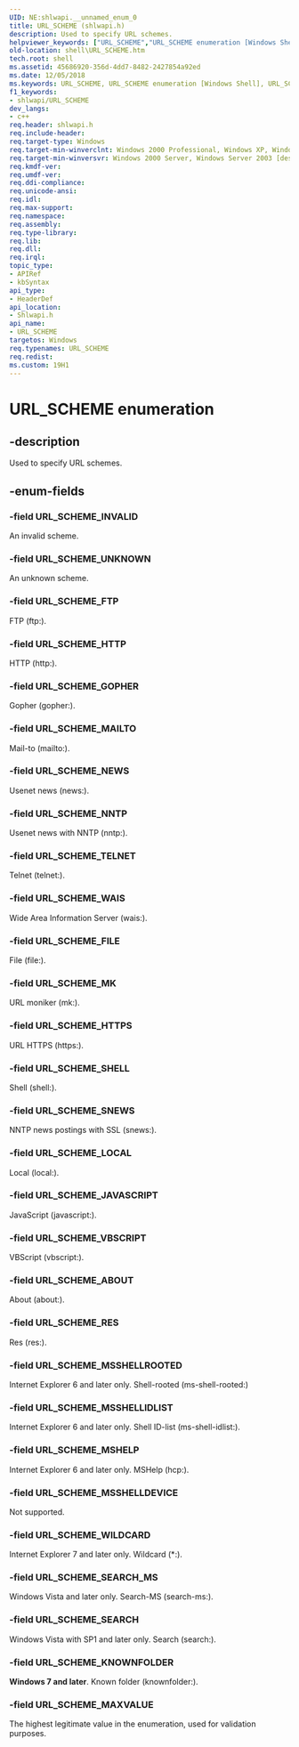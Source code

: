 ```yaml
---
UID: NE:shlwapi.__unnamed_enum_0
title: URL_SCHEME (shlwapi.h)
description: Used to specify URL schemes.helpviewer_keywords: ["URL_SCHEME","URL_SCHEME enumeration [Windows Shell]","URL_SCHEME_ABOUT","URL_SCHEME_FILE","URL_SCHEME_FTP","URL_SCHEME_GOPHER","URL_SCHEME_HTTP","URL_SCHEME_HTTPS","URL_SCHEME_INVALID","URL_SCHEME_JAVASCRIPT","URL_SCHEME_KNOWNFOLDER","URL_SCHEME_LOCAL","URL_SCHEME_MAILTO","URL_SCHEME_MAXVALUE","URL_SCHEME_MK","URL_SCHEME_MSHELP","URL_SCHEME_MSSHELLDEVICE","URL_SCHEME_MSSHELLIDLIST","URL_SCHEME_MSSHELLROOTED","URL_SCHEME_NEWS","URL_SCHEME_NNTP","URL_SCHEME_RES","URL_SCHEME_SEARCH","URL_SCHEME_SEARCH_MS","URL_SCHEME_SHELL","URL_SCHEME_SNEWS","URL_SCHEME_TELNET","URL_SCHEME_UNKNOWN","URL_SCHEME_VBSCRIPT","URL_SCHEME_WAIS","URL_SCHEME_WILDCARD","_win32_URL_SCHEME","shell.URL_SCHEME","shlwapi/URL_SCHEME","shlwapi/URL_SCHEME_ABOUT","shlwapi/URL_SCHEME_FILE","shlwapi/URL_SCHEME_FTP","shlwapi/URL_SCHEME_GOPHER","shlwapi/URL_SCHEME_HTTP","shlwapi/URL_SCHEME_HTTPS","shlwapi/URL_SCHEME_INVALID","shlwapi/URL_SCHEME_JAVASCRIPT","shlwapi/URL_SCHEME_KNOWNFOLDER","shlwapi/URL_SCHEME_LOCAL","shlwapi/URL_SCHEME_MAILTO","shlwapi/URL_SCHEME_MAXVALUE","shlwapi/URL_SCHEME_MK","shlwapi/URL_SCHEME_MSHELP","shlwapi/URL_SCHEME_MSSHELLDEVICE","shlwapi/URL_SCHEME_MSSHELLIDLIST","shlwapi/URL_SCHEME_MSSHELLROOTED","shlwapi/URL_SCHEME_NEWS","shlwapi/URL_SCHEME_NNTP","shlwapi/URL_SCHEME_RES","shlwapi/URL_SCHEME_SEARCH","shlwapi/URL_SCHEME_SEARCH_MS","shlwapi/URL_SCHEME_SHELL","shlwapi/URL_SCHEME_SNEWS","shlwapi/URL_SCHEME_TELNET","shlwapi/URL_SCHEME_UNKNOWN","shlwapi/URL_SCHEME_VBSCRIPT","shlwapi/URL_SCHEME_WAIS","shlwapi/URL_SCHEME_WILDCARD"]
old-location: shell\URL_SCHEME.htm
tech.root: shell
ms.assetid: 45686920-356d-4dd7-8482-2427854a92ed
ms.date: 12/05/2018
ms.keywords: URL_SCHEME, URL_SCHEME enumeration [Windows Shell], URL_SCHEME_ABOUT, URL_SCHEME_FILE, URL_SCHEME_FTP, URL_SCHEME_GOPHER, URL_SCHEME_HTTP, URL_SCHEME_HTTPS, URL_SCHEME_INVALID, URL_SCHEME_JAVASCRIPT, URL_SCHEME_KNOWNFOLDER, URL_SCHEME_LOCAL, URL_SCHEME_MAILTO, URL_SCHEME_MAXVALUE, URL_SCHEME_MK, URL_SCHEME_MSHELP, URL_SCHEME_MSSHELLDEVICE, URL_SCHEME_MSSHELLIDLIST, URL_SCHEME_MSSHELLROOTED, URL_SCHEME_NEWS, URL_SCHEME_NNTP, URL_SCHEME_RES, URL_SCHEME_SEARCH, URL_SCHEME_SEARCH_MS, URL_SCHEME_SHELL, URL_SCHEME_SNEWS, URL_SCHEME_TELNET, URL_SCHEME_UNKNOWN, URL_SCHEME_VBSCRIPT, URL_SCHEME_WAIS, URL_SCHEME_WILDCARD, _win32_URL_SCHEME, shell.URL_SCHEME, shlwapi/URL_SCHEME, shlwapi/URL_SCHEME_ABOUT, shlwapi/URL_SCHEME_FILE, shlwapi/URL_SCHEME_FTP, shlwapi/URL_SCHEME_GOPHER, shlwapi/URL_SCHEME_HTTP, shlwapi/URL_SCHEME_HTTPS, shlwapi/URL_SCHEME_INVALID, shlwapi/URL_SCHEME_JAVASCRIPT, shlwapi/URL_SCHEME_KNOWNFOLDER, shlwapi/URL_SCHEME_LOCAL, shlwapi/URL_SCHEME_MAILTO, shlwapi/URL_SCHEME_MAXVALUE, shlwapi/URL_SCHEME_MK, shlwapi/URL_SCHEME_MSHELP, shlwapi/URL_SCHEME_MSSHELLDEVICE, shlwapi/URL_SCHEME_MSSHELLIDLIST, shlwapi/URL_SCHEME_MSSHELLROOTED, shlwapi/URL_SCHEME_NEWS, shlwapi/URL_SCHEME_NNTP, shlwapi/URL_SCHEME_RES, shlwapi/URL_SCHEME_SEARCH, shlwapi/URL_SCHEME_SEARCH_MS, shlwapi/URL_SCHEME_SHELL, shlwapi/URL_SCHEME_SNEWS, shlwapi/URL_SCHEME_TELNET, shlwapi/URL_SCHEME_UNKNOWN, shlwapi/URL_SCHEME_VBSCRIPT, shlwapi/URL_SCHEME_WAIS, shlwapi/URL_SCHEME_WILDCARD
f1_keywords:
- shlwapi/URL_SCHEME
dev_langs:
- c++
req.header: shlwapi.h
req.include-header: 
req.target-type: Windows
req.target-min-winverclnt: Windows 2000 Professional, Windows XP, Windows Vista, Windows 7 [desktop apps only]
req.target-min-winversvr: Windows 2000 Server, Windows Server 2003 [desktop apps only]
req.kmdf-ver: 
req.umdf-ver: 
req.ddi-compliance: 
req.unicode-ansi: 
req.idl: 
req.max-support: 
req.namespace: 
req.assembly: 
req.type-library: 
req.lib: 
req.dll: 
req.irql: 
topic_type:
- APIRef
- kbSyntax
api_type:
- HeaderDef
api_location:
- Shlwapi.h
api_name:
- URL_SCHEME
targetos: Windows
req.typenames: URL_SCHEME
req.redist: 
ms.custom: 19H1
---
```


# URL_SCHEME enumeration


## -description


Used to specify URL schemes.


## -enum-fields




### -field URL_SCHEME_INVALID

An invalid scheme.


### -field URL_SCHEME_UNKNOWN

An unknown scheme.


### -field URL_SCHEME_FTP

FTP (ftp:).


### -field URL_SCHEME_HTTP

HTTP (http:).


### -field URL_SCHEME_GOPHER

Gopher (gopher:).


### -field URL_SCHEME_MAILTO

Mail-to (mailto:).


### -field URL_SCHEME_NEWS

Usenet news (news:).


### -field URL_SCHEME_NNTP

Usenet news with NNTP (nntp:).


### -field URL_SCHEME_TELNET

Telnet (telnet:).


### -field URL_SCHEME_WAIS

Wide Area Information Server (wais:).


### -field URL_SCHEME_FILE

File (file:).


### -field URL_SCHEME_MK

URL moniker (mk:).


### -field URL_SCHEME_HTTPS

URL HTTPS (https:).


### -field URL_SCHEME_SHELL

Shell (shell:).


### -field URL_SCHEME_SNEWS

NNTP news postings with SSL (snews:).


### -field URL_SCHEME_LOCAL

Local (local:).


### -field URL_SCHEME_JAVASCRIPT

JavaScript (javascript:).


### -field URL_SCHEME_VBSCRIPT

VBScript (vbscript:).


### -field URL_SCHEME_ABOUT

About (about:).


### -field URL_SCHEME_RES

Res (res:).


### -field URL_SCHEME_MSSHELLROOTED

Internet Explorer 6 and later only. Shell-rooted (ms-shell-rooted:)


### -field URL_SCHEME_MSSHELLIDLIST

Internet Explorer 6 and later only. Shell ID-list (ms-shell-idlist:).


### -field URL_SCHEME_MSHELP

Internet Explorer 6 and later only. MSHelp (hcp:).


### -field URL_SCHEME_MSSHELLDEVICE

Not supported.


### -field URL_SCHEME_WILDCARD

Internet Explorer 7 and later only. Wildcard (*:).


### -field URL_SCHEME_SEARCH_MS

Windows Vista and later only. Search-MS (search-ms:).


### -field URL_SCHEME_SEARCH

Windows Vista with SP1 and later only. Search (search:).


### -field URL_SCHEME_KNOWNFOLDER

<b>Windows 7 and later</b>. Known folder (knownfolder:).


### -field URL_SCHEME_MAXVALUE

The highest legitimate value in the enumeration, used for validation purposes.

